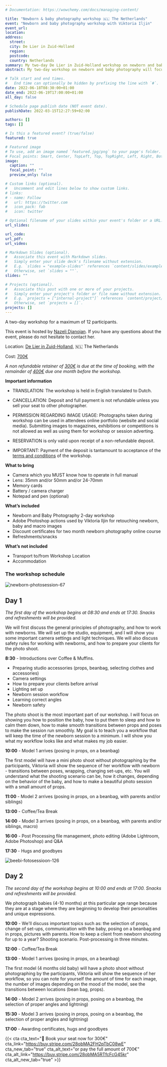 ```yaml
---
# Documentation: https://wowchemy.com/docs/managing-content/

title: "Newborn & baby photography workshop 🇳🇱 The Netherlands"
event: "Newborn and baby photography workshop with Viktoria Iljin"
event_url:
location:
address:
  street:
  city: De Lier in Zuid-Holland
  region:
  postcode:
  country: Netherlands
summary: My two-day De Lier in Zuid-Holland workshop on newborn and baby photography will focus on posing newborns, photographing babies, lighting, equipment and settings, shooting angles, wrapping, using props, editing workflows, and more. 
abstract: My two-day workshop on newborn and baby photography will focus on posing newborns, photographing babies, lighting, equipment and settings, shooting angles, wrapping, using props, editing workflows, and more. After the workshop, you will be able to plan photo sessions scenarios, perfect newborn poses, and be inspired with new ideas. You will learn how to make the most of an hour for a photo session of a baby up to one year old, with a variety of props. The workshop is suitable for both beginners and experienced photographers.

# Talk start and end times.
#   End time can optionally be hidden by prefixing the line with `#`.
date: 2022-06-18T08:30:00+01:00
date_end: 2022-06-19T17:00:00+01:00
all_day: false

# Schedule page publish date (NOT event date).
publishDate: 2022-03-15T12:27:59+02:00

authors: []
tags: []

# Is this a featured event? (true/false)
featured: true

# Featured image
# To use, add an image named `featured.jpg/png` to your page's folder. 
# Focal points: Smart, Center, TopLeft, Top, TopRight, Left, Right, BottomLeft, Bottom, BottomRight.
image:
  caption: ""
  focal_point: ""
  preview_only: false

# Custom links (optional).
#   Uncomment and edit lines below to show custom links.
# links:
# - name: Follow
#   url: https://twitter.com
#   icon_pack: fab
#   icon: twitter

# Optional filename of your slides within your event's folder or a URL.
url_slides:

url_code:
url_pdf:
url_video:

# Markdown Slides (optional).
#   Associate this event with Markdown slides.
#   Simply enter your slide deck's filename without extension.
#   E.g. `slides = "example-slides"` references `content/slides/example-slides.md`.
#   Otherwise, set `slides = ""`.
slides: ""

# Projects (optional).
#   Associate this post with one or more of your projects.
#   Simply enter your project's folder or file name without extension.
#   E.g. `projects = ["internal-project"]` references `content/project/deep-learning/index.md`.
#   Otherwise, set `projects = []`.
projects: []
---
```

A two-day workshop for a maximum of 12 participants. 

This event is hosted by [Nazeli Djanojan](https://www.instagram.com/by_lilit_fotografie/). If you have any questions about the event, please do not hesitate to contact her.

Location: [De Lier in Zuid-Holland](https://en.wikipedia.org/wiki/De_Lier), 🇳🇱 The Netherlands

Cost: [700€](https://buy.stripe.com/28obMA5RTfcFcG45kr)

_A non refundable retainer of [300€](https://buy.stripe.com/28obMA2FH2pTbC08wE) is due at the time of booking, with the remainder of [400€](https://buy.stripe.com/28o9EsfstaWp8pO3ch) due one month before the workshop._

**Important information**

- TRANSLATION: The workshop is held in English translated to Dutch. 

- CANCELLATION: Deposit and full payment is not refundable unless you sell your seat to other photographer.

- PERMISSION REGARDING IMAGE USAGE: Photographs taken during workshop can be used in attendees online portfolio (website and social media). Submitting images to magazines, exhibitions or competitions is not allowed as well as using them for workshop or session adverting.

- RESERVATION is only valid upon receipt of a non-refundable deposit.

- IMPORTANT: Payment of the deposit is tantamount to acceptance of the [terms and conditions](/en/workshops-tos/) of the workshop.

**What to bring**
- Camera which you MUST know how to operate in full manual 
- Lens: 35mm and/or 50mm and/or 24-70mm 
- Memory cards
- Battery / camera charger
- Notepad and pen (optional)

**What’s included**
- Newborn and Baby Photography 2-day workshop
- Adobe Photoshop actions used by Viktoria Iljin for retouching newborn, baby and macro images
- Discount certificates for two month newborn photography online course
- Refreshments/snacks

**What’s not included**
- Transport to/from Workshop Location
- Accommodation

### The workshop schedule

![newborn-photosession-67](https://www.lastefoto.ee/en/project/newborn/newborn-photosession-67.jpg)

## Day 1 

_The first day of the workshop begins at 08:30 and ends at 17:30. Snacks and refreshments will be provided._

We will first discuss the general principles of photography, and how to work with newborns. We will set up the studio, equipment, and I will show you some important camera settings and light techniques. We will also discuss safety rules for working with newborns, and how to prepare your clients for the photo shoot.

**8:30** - Introductions over Coffee & Muffins. 

- Preparing studio accessories (props, beanbag, selecting clothes and accessories)
- Camera settings
- How to prepare your clients before arrival
- Lighting set up
- Newborn session workflow
- Learning correct angles
- Newborn safety

The photo shoot is the most important part of our workshop. I will focus on showing you how to position the baby, how to put them to sleep and how to calm them down, how to make smooth transitions between props and poses to make the session run smoothly. My goal is to teach you a workflow that will keep the time of the newborn session to a minimum. I will show you what my workflow looks like and what makes my job easier. 

**10:00** - Model 1 arrives (posing in props, on a beanbag)

The first model will have a mini photo shoot without photographing by the participants, Viktoria will show the sequence of her workflow with newborn - transitions between poses, wrapping, changing set-ups, etc. You will understand what the shooting scenario can be, how it changes, depending on the behavior of the baby, and how to make a beautiful photo session with a small amount of props.

**11:00** - Model 2 arrives (posing in props, on a beanbag, with parents and/or siblings)

**13:00** - Coffee/Tea Break

**14:00** - Model 3 arrives (posing in props, on a beanbag, with parents and/or siblings, macro)

**16:00** - Post Processing file management, photo editing (Adobe Lightroom, Adobe Photoshop) and Q&A 

**17:30** - Hugs and goodbyes

![beebi-fotosessioon-126](https://www.lastefoto.ee/en/project/babies/beebi-fotosessioon-126.jpg)

## Day 2

_The second day of the workshop begins at 10:00 and ends at 17:00. Snacks and refreshments will be provided._

We photograph babies (4-10 months) at this particular age range because they are at a stage where they are beginning to develop their personalities and unique expressions.

**10:00** - We'll discuss important topics such as: the selection of props, change of set-ups, communication with the baby, posing on a beanbag and in props, pictures with parents. How to keep a client from newborn shooting for up to a year? Shooting scenario. Post-processing in three minutes.

**12:00** - Coffee/Tea Break

**13:00** - Model 1 arrives (posing in props, on a beanbag)

The first model (4 months old baby) will have a photo shoot without photographing by the participants, Viktoria will show the sequence of her workflow, so you can note for yourself the amount of time for each image, the number of images depending on the mood of the model, see the transitions between locations (bean bag, props).

**14:00** - Model 2 arrives (posing in props, posing on a beanbag, the selection of proper angles and lightning)

**15:30** - Model 3 arrives (posing in props, posing on a beanbag, the selection of proper angles and lightning)

**17:00** - Awarding certificates, hugs and goodbyes


{{< cta cta_text="💛 Book your seat now for 300€" cta_link="https://buy.stripe.com/28obMA2FH2pTbC08wE" cta_new_tab="true" cta_alt_text="or pay the full amount of 700€" cta_alt_link="https://buy.stripe.com/28obMA5RTfcFcG45kr" cta_alt_new_tab="true" >}}